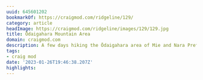 ```yaml
---
uuid: 645601202
bookmarkOf: https://craigmod.com/ridgeline/129/
category: article
headImage: https://craigmod.com/ridgeline/images/129/129.jpg
title: Ōdaigahara Mountain Area
domain: craigmod.com
description: A few days hiking the Ōdaigahara area of Mie and Nara Prefectures
tags:
- craig mod
date: '2023-01-26T19:46:38.207Z'
highlights: 
---
```



